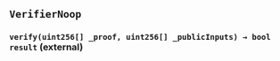 ## `VerifierNoop`

### `verify(uint256[] _proof, uint256[] _publicInputs) → bool result` (external)
